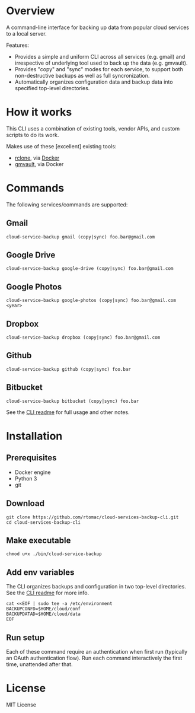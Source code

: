 # Overview

A command-line interface for backing up data from popular cloud services to a local server.

Features:
- Provides a simple and uniform CLI across all services (e.g. gmail) and irrespective of underlying tool used to back up the data (e.g. gmvault).
- Provides "copy" and "sync" modes for each service, to support both non-destructive backups as well as full syncronization.
- Automatically organizes configuration data and backup data into specified top-level directories.

# How it works

This CLI uses a combination of existing tools, vendor APIs, and custom scripts to do its work.

Makes use of these \[excellent\] existing tools:
- [rclone](http://rclone.org/), via [Docker](https://hub.docker.com/r/rclone/rclone/)
- [gmvault](http://gmvault.org/), via Docker

# Commands

The following services/commands are supported:
## Gmail
`cloud-service-backup gmail (copy|sync) foo.bar@gmail.com`
## Google Drive
`cloud-service-backup google-drive (copy|sync) foo.bar@gmail.com`
## Google Photos
`cloud-service-backup google-photos (copy|sync) foo.bar@gmail.com <year>`
## Dropbox
`cloud-service-backup dropbox (copy|sync) foo.bar@gmail.com`
## Github
`cloud-service-backup github (copy|sync) foo.bar`
## Bitbucket
`cloud-service-backup bitbucket (copy|sync) foo.bar`

See the [CLI readme](bin/.cloud-service-backup/readme.txt) for full usage and other notes.

# Installation

## Prerequisites
- Docker engine
- Python 3
- git

## Download
```
git clone https://github.com/rtomac/cloud-services-backup-cli.git
cd cloud-services-backup-cli
```

## Make executable
```
chmod u+x ./bin/cloud-service-backup
```

## Add env variables

The CLI organizes backups and configuration in two top-level directories. See the [CLI readme](bin/.cloud-service-backup/readme.txt) for more info.

```
cat <<EOF | sudo tee -a /etc/environment
BACKUPCONFD=$HOME/cloud/conf
BACKUPDATAD=$HOME/cloud/data
EOF
```

## Run setup

Each of these command require an authentication when first run (typically
an OAuth authentication flow). Run each command interactively the first time,
unattended after that.

# License

MIT License
